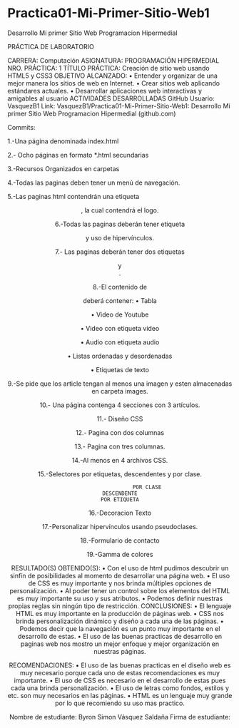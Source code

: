 # Practica01-Mi-Primer-Sitio-Web1
Desarrollo Mi primer Sitio Web Programacion Hipermedial

PRÁCTICA DE LABORATORIO 

CARRERA: Computación 	ASIGNATURA:  PROGRAMACIÓN HIPERMEDIAL
NRO. PRÁCTICA:	1	TÍTULO PRÁCTICA: Creación de sitio web usando HTML5 y CSS3
OBJETIVO ALCANZADO:
•	Entender y organizar de una mejor manera los sitios de web en Internet. 
•	Crear sitios web aplicando estándares actuales. 
•	Desarrollar aplicaciones web interactivas y amigables al usuario
ACTIVIDADES DESARROLLADAS
GitHub
Usuario: VasquezB1
Link: VasquezB1/Practica01-Mi-Primer-Sitio-Web1: Desarrollo Mi primer Sitio Web Programacion Hipermedial (github.com)
 
Commits:


1.-Una página denominada index.html
 
2.- Ocho páginas en formato *.html secundarias
 
3.-Recursos Organizados en carpetas
 
4.-Todas las paginas deben tener un menú de navegación.
 
 



5.-Las paginas html contendrán una etiqueta <header>, la cual contendrá el logo.
 
 
6.-Todas las paginas deberán tener etiqueta <footer> y uso de hipervínculos.
 
 
7.- Las paginas deberán tener dos etiquetas <section> <article> y <aside>.
 
 
8.-El contenido de <article> deberá contener:
•	Tabla



























•	Video de Youtube
 
 
•	Video con etiqueta video


















 
•	Audio con etiqueta audio
 
 
•	Listas ordenadas y desordenadas
 
 

•	Etiquetas de texto












9.-Se pide que los article tengan al menos una imagen y esten almacenadas en carpeta images.




10.- Una página contenga 4 secciones con 3 artículos.



















	


11.- Diseño CSS





12.- Pagina con dos columnas








13.- Pagina con tres columnas.

14.-Al menos en 4 archivos CSS.
 
15.-Selectores por etiquetas, descendentes y por clase.

 


                     POR CLASE                                                         DESCENDENTE                                                            POR ETIQUETA

16.-Decoracion Texto










	


17.-Personalizar hipervínculos usando pseudoclases.









18.-Formulario de contacto

19.-Gamma de colores
 
 


RESULTADO(S) OBTENIDO(S):
•	Con el uso de html pudimos descubrir un sinfín de posibilidades al momento de desarrollar una página web.
•	El uso de CSS es muy importante y nos brinda múltiples opciones de personalización.
•	Al poder tener un control sobre los elementos del HTML es muy importante su uso y sus atributos.
•	Podemos definir nuestras propias reglas sin ningún tipo de restricción.
CONCLUSIONES:
•	El lenguaje HTML es muy importante en la producción de páginas web.
•	CSS nos brinda personalización dinámico y diseño a cada una de las páginas.
•	Podemos decir que la navegación es un punto muy importante en el desarrollo de estas.
•	El uso de las buenas practicas de desarrollo en paginas web nos mostro un mejor enfoque y mejor organización en nuestras páginas.

RECOMENDACIONES:
•	El uso de las buenas practicas en el diseño web es muy necesario porque cada uno de estas recomendaciones es muy importante.
•	El uso de CSS es necesario en el desarrollo de estas pues cada una brinda personalización.
•	El uso de letras como fondos, estilos y etc. son muy necesarios en las páginas.
•	HTML es un lenguaje muy grande por lo que recomiendo su uso mas practico.

Nombre de estudiante: Byron Simon Vásquez Saldaña
Firma de estudiante: 




